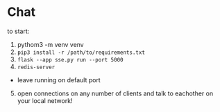 # Chat
to start:
1. pythom3 -m venv venv
2. `pip3 install -r /path/to/requirements.txt`
3. `flask --app sse.py run --port 5000`
4. `redis-server`
- leave running on default port
5. open connections on any number of clients and talk to eachother on your local network!